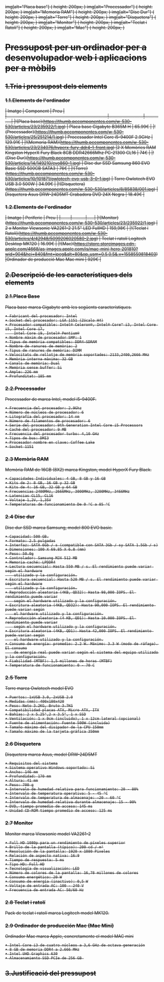 <s  tyle>
    img[alt="Placa base"] {
        height: 200px;
    }
    img[alt="Processador"] {
        height: 200px;
    }
    img[alt="Memoria RAM"] {
        height: 200px;
    }
    img[alt="Disc Dur"] {
        height: 200px;
    }
    img[alt="Torre"] {
        height: 200px;
    }
    img[alt="Disquetera"] {
        height: 200px;
    }
    img[alt="Monitor"] {
        height: 200px;
    }
    img[alt="Teclat i Ratoli"] {
        height: 200px;
    }
    img[alt="Mac"] {
        height: 200px;
    }
</ style>

# Pressupost per un ordinador per a desenvolupador web i aplicacions per a mòbils

## 1.Tria i pressupost dels elements

### 1.1.Elements de l'ordinador

|                             Imatge                                               |       Component            |     Preu       |
|..................................................................................|............................|................|
|!{Placa base}(https://thumb.pccomponentes.com/w-530-530/articles/23/235922/1.jpg) | Placa base Gigabyte B365M H  |  65.99€ | 
|!{Processador}(https://thumb.pccomponentes.com/w-530-530/articles/25/251214/1.jpg) | Processador Intel Core i5-9400F 2.9GHz | 129.91€ | 
|!{Memoria RAM}(https://thumb.pccomponentes.com/w-530-530/articles/23/234076/hyperx-fury-ddr4-1-front.jpg) |2 X Memòries RAM Kingston HyperX Fury Black 8GB DDR42666Mhz PC-21300 CL16 | 74€ |
|!{Disc Dur}(https://thumb.pccomponentes.com/w-530-530/articles/14/149210/evo860-1.jpg) | Disc dur SSD Samsung 860 EVO Basic SSD 500GB SATA3 |  76€ | 
|!{Torre}(https://thumb.pccomponentes.com/w-530-530/articles/10/101871/owlotech-evo-usb-3-0-1.jpg) | Torre Owlotech EVO USB 3.0 500W  |  34.99€ | 
|!{Disquetera}(https://thumb.pccomponentes.com/w-530-530/articles/8/85838/001.jpg) | Disquetera Asus DRW-24D5MT Grabadora DVD 24X Negra | 18.49€ | 

### 1.2.Elements de l'ordinador

| Imatge | Periferic | Preu |
|........|...........|......|
|!{Monitor}(https://thumb.pccomponentes.com/w-530-530/articles/23/235922/1.jpg) | 2 x Monitor Viewsonic VA2261-2 21.5" LED FullHD | 159,98€ | 
|!{Teclat i Ratoli}(https://thumb.pccomponentes.com/w-530-530/articles/4/42948/5099206020580-2.jpg) | Teclat i ratolí Logitech Desktop MK120 | 16.99€ | 
|!{Mac}(https://store.storeimages.cdn-apple.com/4668/as-images.apple.com/is/mac-mini-hero-201810?wid=904&hei=840&fmt=jpeg&qlt=80&op_usm=0.5,0.5&.v=1558559818403) |Ordinador de producció Mac Mac mini | 929€ |

## 2.Descripció de les característiques dels elements

### 2.1.Placa Base
Placa base marca Gigabyte amb les següents característiques.

    • Fabricant del procesador: Intel
    • Socket del procesador: LGA 1151 (Zócalo H4)
    • Procesador compatible: Intel® Celeron®, Intel® Core™ i3, Intel Core i5, Intel Core i7,
        Intel Core i9, Intel® Pentium®
    • Nombre màxim de procesador SMP: 1
    • Tipus de memòria compatibles: DDR4-SDRAM
    • Nombre de ranures de memòria: 2
    • Tipus de ranures de memòria: DIMM
    • Velocitats de rellotje de memòria soportades: 2133,2400,2666 MHz
    • Memòria interna màxima: 32 GB
    • Canals de memòria: Dual
    • Memòria sense buffer: Si
    • Ample: 226 mm
    • Profunditat: 185 mm
### 2.2.Processador
Processador de marca Intel, model i5-9400F.

    • Frecuencia del procesador: 2.9Ghz
    • Número de núcleos de procesador: 6
    • Litografía del procesador: 14 nm
    • Número de filamentos de procesador: 6
    • Serie del procesador: 9th Generation Intel Core i5 Processors
    • Caché del procesador: 9 MB
    • Frecuencia del procesador turbo: 4,10 GHz
    • Tipos de bus: DMI3
    • Procesador nombre en clave: Coffee Lake
    • Socket 1151

### 2.3 Memòria RAM
Memòria RAM de 16GB (8X2) marca Kingston, model HyperX Fury Black.

    • Capacidades Individuales: 4 GB, 8 GB y 16 GB
    • Kits de 2: 8 GB, 16 GB y 32 GB
    • Kits de 4: 16 GB, 32 GB y 64 GB
    • Frecuencias 2400MHz, 2666MHz, 3000MHz, 3200MHz, 3466MHz
    • Latencias CL15, CL16
    • Voltaje 1,2V, 1,35V
    • Temperaturas de funcionamiento De 0 °C a 85 °C

### 2.4 Disc dur
Disc dur SSD marca Samsung, model 800 EVO basic.

    • Capacidad: 500 GB.
    • Formato: 2.5 pulgadas
    • Interfaz: SATA 6Gb / s (compatible con SATA 3Gb / sy SATA 1.5Gb / s)
    • Dimensiones: 100 X 69.85 X 6.8 (mm)
    • Peso: 50.0g
    • Controlador: Samsung MJX 512 MB
    • Memoria caché: LPDDR4
    • Lectura secuencial: Hasta 550 MB / s. El rendimiento puede variar según el hardware
        utilizado y la configuración.
    • Escritura secuencial: Hasta 520 MB / s. El rendimiento puede variar según el hardware
        utilizado y la configuración.
    • Reproducción aleatoria (4KB, QD32): Hasta 98,000 IOPS. El rendimiento puede variar
        según el hardware utilizado y la configuración.
    • Escritura aleatoria (4KB, QD32): Hasta 90,000 IOPS. El rendimiento puede variar según
        el hardware utilizado y la configuración.
    • Reproducción aleatoria (4 KB, QD1): Hasta 10.000 IOPS. El rendimiento puede variar
        según el hardware utilizado y la configuración.
    • Escritura aleatoria (4KB, QD1): Hasta 42,000 IOPS. El rendimiento puede variar según
        el hardware utilizado y la configuración.
    • Consumo de energía: promedio: 2.2 W. Máximo: 3.3 W (modo de ráfaga). El consumo
        de energía real puede variar según el sistema del equipo utilizado y la configuración.
    • Fiabilidad (MTBF): 1,5 millones de horas (MTBF)
    • Temperatura de funcionamiento: 0 - 70 C

### 2.5 Torre
Torre marca Owlotech model EVO

    • Puertos: 1xUSB 3.0, 2xUSB 2.0
    • Medidas (mm): 400x180x420
    • Peso: Neto 3.2KG, Bruto 3.7KG
    • Compatibilidad placas ATX, Micro ATX, ITX
    • Bahías: 2 x 5.25",2 x 3.5", 1 x SSD
    • Ventilación: 1 x 9cm (incluido), 1 x 12cm lateral (opcional)
    • Fuente de alimentación: Fuente 500W (incluida)
    • Tamaño máximo del disipador de la CPU 150mm
    • Tamaño máximo de la tarjeta gráfica 350mm
    
 ### 2.6 Disquetera
Disquetera marca Asus, model DRW-24D5MT

    • Requisitos del sistema
    • Sistema operativo Windows soportado: Si
    • Ancho: 146 mm
    • Profundidad: 170 mm
    • Altura: 41 mm
    • Peso: 700 g
    • Intervalo de humedad relativa para funcionamiento: 20 - 80%
    • Intervalo de temperatura operativa: 5 - 45 °C
    • Intervalo de temperatura de almacenaje: -20 - 60 °C
    • Intervalo de humedad relativa durante almacenaje: 15 - 90%
    • DVD, tiempo promedio de acceso: 145 ms
    • Unidad CD-ROM tiempo promedio de acceso: 125 ms

### 2.7 Monitor
 Monitor marca Viewsonic model VA2261-2

    • Full HD 1080p para un rendimiento de píxeles superior
    • Brillo de la pantalla (típico): 200 cd / m²
    • Resolución de la pantalla: 1920 x 1080 Pixeles
    • Relación de aspecto nativa: 16:9
    • Tiempo de respuesta: 5 ms
    • Tipo HD: Full HD
    • Tecnología de visualización: LED
    • Número de colores de la pantalla: 16,78 millones de colores
    • Consumo energético: 20 W
    • Consumo de energía (inactivo): 0,5 W
    • Voltaje de entrada AC: 100 - 240 V
    • Frecuencia de entrada AC: 50/60 Hz

### 2.8 Teclat i ratolí

Pack de teclat i ratolí marca Logitech model MK120.

### 2.9 Ordinador de producción Mac (Mac Mini)

Ordinador Mac marca Apple, concretamente el model MAC mini

    • Intel Core i3 de cuatro núcleos a 3,6 GHz de octava generación
    • 8 GB de memoria DDR4 a 2.666 MHz
    • Intel UHD Graphics 630
    • Almacenamiento SSD PCIe de 256 GB 


## 3.Justificació del pressupost

